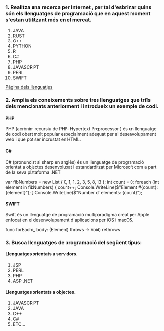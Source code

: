 ### 1. Realitza una recerca per Internet , per tal d'esbrinar quins són els llenguatges de programació que en aquest moment s'estan utilitzant més en el mercat.

1. JAVA
2. RUST 
3. C++
4. PYTHON
5. R
6. C#
7. PHP
8. JAVASCRIPT
9. PERL
10. SWIFT

[Pàgina dels llenguatjes](http://www.cleformacion.com/-/los-10-lenguajes-de-programacion-mas-demandados-en-2018)

### 2. Amplia els coneixements sobre tres llenguatges que triïs dels mencionats anteriorment i introdueix un exemple de codi.

#### PHP
PHP (acrònim recursiu de PHP: Hypertext Preprocessor ) és un llenguatge de codi obert molt popular especialment adequat per al desenvolupament web i que pot ser incrustat en HTML.

<?php
$array = array(1, 2, 3, 4);
foreach ($array as &$valor) {
   $valor = $valor * 2;
}
unset($valor); 
?>

#### C#
C# (pronunciat si sharp en anglès) és un llenguatge de programació orientat a objectes desenvolupat i estandarditzat per Microsoft com a part de la seva plataforma .NET

var fibNumbers = new List <int> { 0, 1, 1, 2, 3, 5, 8, 13 };
int count = 0;
foreach (int element in fibNumbers)
{
    count++;
    Console.WriteLine($"Element #{count}: {element}");
}
Console.WriteLine($"Number of elements: {count}");

#### SWIFT
Swift és un llenguatge de programació multiparadigma creat per Apple enfocat en el desenvolupament d'aplicacions per iOS i macOS.

func forEach(_ body: (Element) throws -> Void) rethrows

### 3. Busca llenguatges de programació del següent tipus:

#### Llenguatges orientats a servidors.

1. JSP
2. PERL
3. PHP
4. ASP .NET

#### Llenguatges orientats a objectes.

1. JAVASCRIPT
2. JAVA
3. C++
4. C#
5. ETC...
